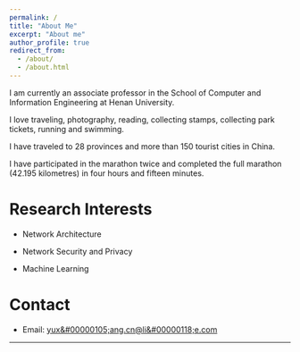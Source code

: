 ```yaml
---
permalink: /
title: "About Me"
excerpt: "About me"
author_profile: true
redirect_from: 
  - /about/
  - /about.html
---
```


I am currently an associate professor in the School of Computer and Information Engineering at Henan University.

I love traveling, photography, reading, collecting stamps, collecting park tickets, running and swimming.

I have traveled to 28 provinces and more than 150 tourist cities in China.

I have participated in the marathon twice and completed the full marathon (42.195 kilometres) in four hours and fifteen minutes.



Research Interests
======

* Network Architecture

* Network Security and Privacy

* Machine Learning


Contact
======

* Email: <a alt="address" href="mailto:&#00121;&#0117;&#0000120;&#00000105;&#0000097;&#0000110;&#0000103;&#0000046;&#00099;&#000110;&#0000064;&#0108;&#000105;&#00000118;&#00101;&#0046;&#00099;&#0111;&#x06d;">&#00121;&#0117;&#0000120;&#00000105;&#0000097;&#0000110;&#0000103;&#0000046;&#00099;&#000110;&#0000064;&#0108;&#000105;&#00000118;&#00101;&#0046;&#00099;&#0111;&#x06d;</a>


---
